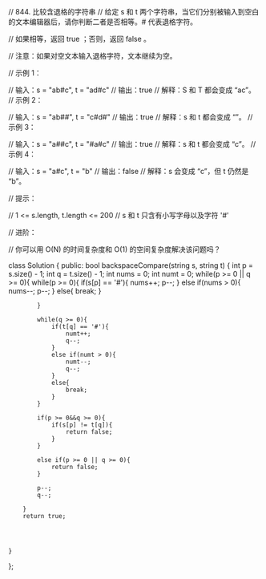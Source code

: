 // 844. 比较含退格的字符串
// 给定 s 和 t 两个字符串，当它们分别被输入到空白的文本编辑器后，请你判断二者是否相等。# 代表退格字符。

// 如果相等，返回 true ；否则，返回 false 。

// 注意：如果对空文本输入退格字符，文本继续为空。

 

// 示例 1：

// 输入：s = "ab#c", t = "ad#c"
// 输出：true
// 解释：S 和 T 都会变成 “ac”。
// 示例 2：

// 输入：s = "ab##", t = "c#d#"
// 输出：true
// 解释：s 和 t 都会变成 “”。
// 示例 3：

// 输入：s = "a##c", t = "#a#c"
// 输出：true
// 解释：s 和 t 都会变成 “c”。
// 示例 4：

// 输入：s = "a#c", t = "b"
// 输出：false
// 解释：s 会变成 “c”，但 t 仍然是 “b”。
 

// 提示：

// 1 <= s.length, t.length <= 200
// s 和 t 只含有小写字母以及字符 '#'
 

// 进阶：

// 你可以用 O(N) 的时间复杂度和 O(1) 的空间复杂度解决该问题吗？

class Solution {
public:
    bool backspaceCompare(string s, string t) {
        int p = s.size() - 1;
        int q = t.size() - 1;
        int nums = 0;
        int numt = 0;
        while(p >= 0 || q >= 0){
            while(p >= 0){
                if(s[p] == '#'){
                    nums++;
                    p--;
                }
                else if(nums > 0){
                    nums--;
                    p--;
                }
                else{
                    break;
                }

            }

            while(q >= 0){
                if(t[q] == '#'){
                    numt++;
                    q--;
                }
                else if(numt > 0){
                    numt--;
                    q--;
                }
                else{
                    break;
                }
            }
            
            if(p >= 0&&q >= 0){
                if(s[p] != t[q]){
                    return false;
                }
            }
           
            else if(p >= 0 || q >= 0){
                return false;
            }

            p--;
            q--;

        }
        return true;

    
        

    }
};